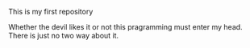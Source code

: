 This is my first repository

Whether the devil likes it or not this pragramming must enter my head. There is just no two way about it.
